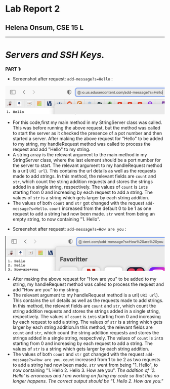 # Lab Report 2
## Helena Onsum, CSE 15 L
-----------------------------------------------
# *Servers and SSH Keys.* 

**PART 1:**
* Screenshot after request: `add-message?s=Hello` :

![Image](Lab2Hello.png)

  - For this code,first my main method in my StringServer class was called. This was before running the above request, but the method was called to start the server as it checked the presence of a pot number and then started a server. After making the above request for "Hello" to be added to my string, my handleRequest method was called to process the request and add "Hello" to my string.
  - A string array is the relevant argument to the main method in my StringServer class, where the last element should be a port number for the server to start. The relevant argument to my handleRequest method is a url( `URI url`). This contains the url details as well as the requests made to add strings. In this method, the relevant fields are `count` and `str`, which count the string addition requests and stores the strings added in a single string, respectively. The values of `count` is `int`s starting from 0 and increasing by each request to add a string. The values of `str` is a string which gets larger by each string addition.
  - The values of both `count` and `str` got changed with the request `add-message?s=Hello`. `count` increased from the default 0 to be 1 as one request to add a string had now been made. `str` went from being an empty string, to now containing "1. Hello".

* Screenshot after request: `add-message?s=How are you` :

![Image](Lab2HowAreYou.png)

  - After making the above request for "How are you" to be added to my string, my handleRequest method was called to process the request and add "How are you" to my string.
  - The relevant argument to my handleRequest method is a url( `URI url`). This contains the url details as well as the requests made to add strings. In this method, the relevant fields are `count` and `str`, which count the string addition requests and stores the strings added in a single string, respectively. The values of `count` is `int`s starting from 0 and increasing by each request to add a string. The values of `str` is a string which gets larger by each string addition.In this method, the relevant fields are `count` and `str`, which count the string addition requests and stores the strings added in a single string, respectively. The values of `count` is `int`s starting from 0 and increasing by each request to add a string. The values of `str` is a string which gets larger by each string addition.
  - The values of both `count` and `str` got changed with the request `add-message?s=How are you`. `count` increased from 1 to be 2 as two requests to add a string had now been made. `str` went from being "1. Hello", to now containing "1. Hello 2. Hello 3. How are you". *The addition of '2. Hello' is erroneous and I am working on fixing my code so that this no longer happens. The correct output should be "1. Hello 2. How are you."*
